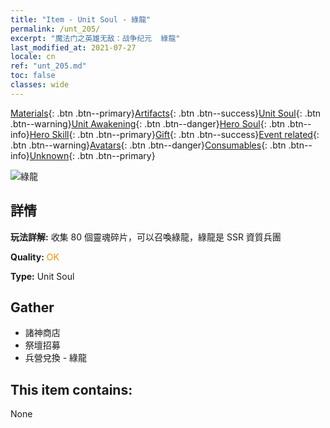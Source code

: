 ```yaml
---
title: "Item - Unit Soul - 綠龍"
permalink: /unt_205/
excerpt: "魔法门之英雄无敌：战争纪元  綠龍"
last_modified_at: 2021-07-27
locale: cn
ref: "unt_205.md"
toc: false
classes: wide
---
```

 [Materials](/ItemsCN/){: .btn .btn--primary}[Artifacts](/ItemsCN/Artifacts/){: .btn .btn--success}[Unit Soul](/ItemsCN/UnitSoul/){: .btn .btn--warning}[Unit Awakening](/ItemsCN/UnitAwakening/){: .btn .btn--danger}[Hero Soul](/ItemsCN/HeroSoul/){: .btn .btn--info}[Hero Skill](/ItemsCN/HeroSkill/){: .btn .btn--primary}[Gift](/ItemsCN/Gift/){: .btn .btn--success}[Event related](/ItemsCN/Events/){: .btn .btn--warning}[Avatars](/ItemsCN/Avatars/){: .btn .btn--danger}[Consumables](/ItemsCN/Consumables/){: .btn .btn--info}[Unknown](/ItemsCN/Unknown/){: .btn .btn--primary}

 ![綠龍](/images/u/ti_lvlong.jpg)

## 詳情
 **玩法詳解:** 收集 80 個靈魂碎片，可以召喚綠龍，綠龍是 SSR 資質兵團

 **Quality:** <span style="color: #FF8C00">OK</span>

 **Type:** Unit Soul

## Gather

*    諸神商店 
*    祭壇招募 
*    兵營兌換 - 綠龍 

## This item contains:

  None

